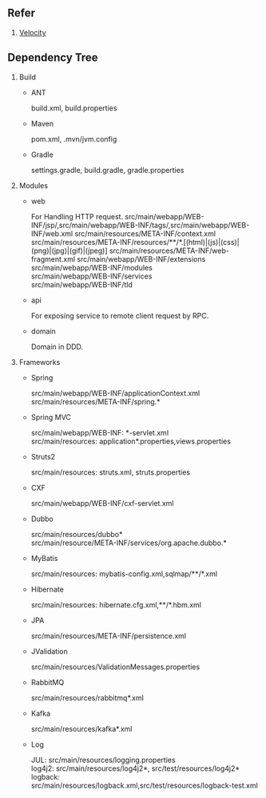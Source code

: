 ## Refer
1. [Velocity](http://velocity.apache.org/engine/devel/user-guide.html)

## Dependency Tree

1. Build

   + ANT

     build.xml, build.properties

   + Maven

     pom.xml, .mvn/jvm.config

   + Gradle

     settings.gradle, build.gradle, gradle.properties  

2. Modules

   + web

     For Handling HTTP request.
     src/main/webapp/WEB-INF/jsp/,src/main/webapp/WEB-INF/tags/,src/main/webapp/WEB-INF/web.xml
     src/main/resources/META-INF/context.xml
     src/main/resources/META-INF/resources/**/\*.[(html)|(js)|(css)|(png)|(jpg)|(gif)|(jpeg)]
     src/main/resources/META-INF/web-fragment.xml
     src/main/webapp/WEB-INF/extensions   
     src/main/webapp/WEB-INF/modules   
     src/main/webapp/WEB-INF/services   
     src/main/webapp/WEB-INF/tld   
   
   + api

     For exposing service to remote client request by RPC.
   
   + domain
 
      Domain in DDD.

3. Frameworks

   + Spring
   
     src/main/webapp/WEB-INF/applicationContext.xml
     src/main/resources/META-INF/spring.*

   + Spring MVC

     src/main/webapp/WEB-INF:
     \*-servlet.xml  
     src/main/resources:
     application*.properties,views.properties
    
   + Struts2

     src/main/resources:
     struts.xml, struts.properties

   + CXF

     src/main/webapp/WEB-INF/cxf-servlet.xml

   + Dubbo

     src/main/resources/dubbo*  
     src/main/resource/META-INF/services/org.apache.dubbo.*

   + MyBatis

     src/main/resources:
     mybatis-config.xml,sqlmap/**/\*.xml

   + Hibernate

     src/main/resources:
     hibernate.cfg.xml,**/\*.hbm.xml
     
   + JPA
   
     src/main/resources/META-INF/persistence.xml        

   + JValidation

     src/main/resources/ValidationMessages.properties
     
   + RabbitMQ
   
     src/main/resources/rabbitmq*.xml
     
   + Kafka
   
     src/main/resources/kafka*.xml

   + Log

     JUL: src/main/resources/logging.properties   
     log4j2: src/main/resources/log4j2*, src/test/resources/log4j2*   
     logback: src/main/resources/logback.xml,src/test/resources/logback-test.xml    
